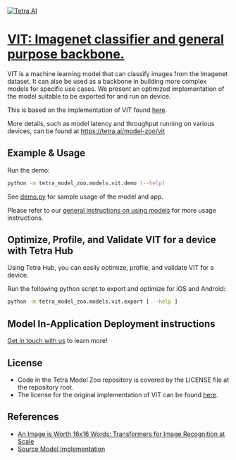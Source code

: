 [![Tetra AI](https://tetra-public-assets.s3.us-west-2.amazonaws.com/model-zoo/logo.svg)](https://tetra.ai/)


# [VIT: Imagenet classifier and general purpose backbone.](https://tetra.ai/model-zoo/vit)

VIT is a machine learning model that can classify images from the Imagenet dataset. It can also be used as a backbone in building more complex models for specific use cases. We present an optimized implementation of the model suitable to be exported for and run on device.

This is based on the implementation of VIT found [here](https://github.com/pytorch/vision/blob/main/torchvision/models/vision_transformer.py).

More details, such as model latency and throughput running on various devices, can be found at https://tetra.ai/model-zoo/vit


## Example & Usage

Run the demo:
```bash
python -m tetra_model_zoo.models.vit.demo [--help]
```

See [demo.py](demo.py) for sample usage of the model and app.

Please refer to our [general instructions on using models](../../#tetra-model-zoo) for more usage instructions.


## Optimize, Profile, and Validate VIT for a device with Tetra Hub
Using Tetra Hub, you can easily optimize, profile, and validate VIT for a device.

Run the following python script to export and optimize for iOS and Android:
```bash
python -m tetra_model_zoo.models.vit.export [ --help ]
```

## Model In-Application Deployment instructions
<a href="mailto:support@tetra.ai?subject=Request Access for Tetra Hub&body=Interest in using VIT in model zoo for deploying on-device.">Get in touch with us</a> to learn more!


## License
- Code in the Tetra Model Zoo repository is covered by the LICENSE file at the repository root.
- The license for the original implementation of VIT can be found [here](https://github.com/pytorch/vision/blob/main/LICENSE).


## References
* [An Image is Worth 16x16 Words: Transformers for Image Recognition at Scale](https://arxiv.org/abs/2010.11929)
* [Source Model Implementation](https://github.com/pytorch/vision/blob/main/torchvision/models/vision_transformer.py)
